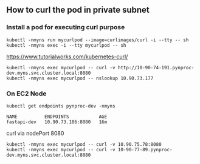 
## How to curl the pod in private subnet

### Install a pod for executing curl purpose
```shell
kubectl -nmyns run mycurlpod --image=curlimages/curl -i --tty -- sh
kubectl -nmyns exec -i --tty mycurlpod -- sh
```
https://www.tutorialworks.com/kubernetes-curl/

```shell
kubectl -nmyns exec mycurlpod -- curl -v http://10-90-74-191.pynproc-dev.myns.svc.cluster.local:8080
kubectl -nmyns exec mycurlpod -- nslookup 10.90.73.177
```


### On EC2 Node
```shell
kubectl get endpoints pynproc-dev -nmyns

NAME          ENDPOINTS           AGE
fastapi-dev   10.90.73.186:8080   16m
```
curl via nodePort 8080
```shell
kubectl -nmyns exec mycurlpod -- curl -v 10.90.75.78:8080
kubectl -nmyns exec mycurlpod -- curl -v 10-90-77-89.pynproc-dev.myns.svc.cluster.local:8080
```
